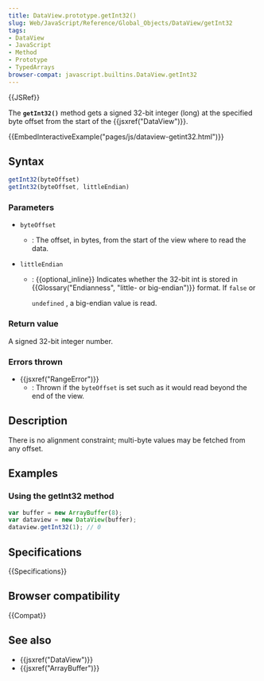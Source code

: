 ```yaml
---
title: DataView.prototype.getInt32()
slug: Web/JavaScript/Reference/Global_Objects/DataView/getInt32
tags:
- DataView
- JavaScript
- Method
- Prototype
- TypedArrays
browser-compat: javascript.builtins.DataView.getInt32
---
```

{{JSRef}}

The **`getInt32()`** method gets a signed 32-bit integer (long) at the specified
byte offset from the start of the {{jsxref("DataView")}}.

{{EmbedInteractiveExample("pages/js/dataview-getint32.html")}}

## Syntax

```js
getInt32(byteOffset)
getInt32(byteOffset, littleEndian)
```

### Parameters

- `byteOffset`
  - : The offset, in bytes, from the start of the view where to read the data.
- `littleEndian`

  - : {{optional_inline}} Indicates whether the 32-bit int is stored in
    {{Glossary("Endianness", "little- or big-endian")}} format.
    If `false` or

    `undefined` , a big-endian value is read.

### Return value

A signed 32-bit integer number.

### Errors thrown

- {{jsxref("RangeError")}}
  - : Thrown if the `byteOffset` is set such as it would read beyond the end of
    the view.

## Description

There is no alignment constraint; multi-byte values may be fetched from any
offset.

## Examples

### Using the getInt32 method

```js
var buffer = new ArrayBuffer(8);
var dataview = new DataView(buffer);
dataview.getInt32(1); // 0
```

## Specifications

{{Specifications}}

## Browser compatibility

{{Compat}}

## See also

- {{jsxref("DataView")}}
- {{jsxref("ArrayBuffer")}}
